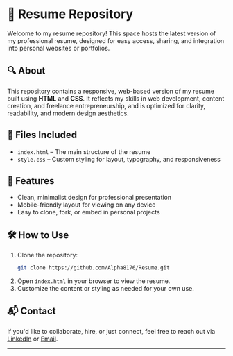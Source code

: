 

# 📄 Resume Repository

Welcome to my resume repository! This space hosts the latest version of my professional resume, designed for easy access, sharing, and integration into personal websites or portfolios.

## 🔍 About

This repository contains a responsive, web-based version of my resume built using **HTML** and **CSS**. It reflects my skills in web development, content creation, and freelance entrepreneurship, and is optimized for clarity, readability, and modern design aesthetics.

## 📁 Files Included

- `index.html` – The main structure of the resume
- `style.css` – Custom styling for layout, typography, and responsiveness

## 🚀 Features

- Clean, minimalist design for professional presentation
- Mobile-friendly layout for viewing on any device
- Easy to clone, fork, or embed in personal projects

## 🛠️ How to Use

1. Clone the repository:
   ```bash
   git clone https://github.com/Alpha8176/Resume.git
   ```
2. Open `index.html` in your browser to view the resume.
3. Customize the content or styling as needed for your own use.

## 📬 Contact

If you'd like to collaborate, hire, or just connect, feel free to reach out via [LinkedIn](#) or [Email](mailto:your.email@example.com).

---


